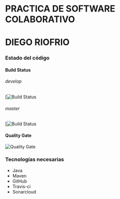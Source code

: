 # PRACTICA DE SOFTWARE COLABORATIVO
# DIEGO RIOFRIO


### Estado del código

#### Build Status

###### develop

[![Build Status](https://travis-ci.org/DiegoRiofrio/IWVG.SwC.DiegoRiofrio.svg?branch=develop)

###### master

[![Build Status](https://travis-ci.org/DiegoRiofrio/IWVG.SwC.DiegoRiofrio.svg?branch=develop)


#### Quality Gate

![Quality Gate](https://sonarcloud.io/api/project_badges/measure?project=es.upm.miw%3AIWVG.SwC.DiegoRiofrio&metric=alert_status)


### Tecnologías necesarias
* Java
* Maven
* GitHub
* Travis-ci
* Sonarcloud
